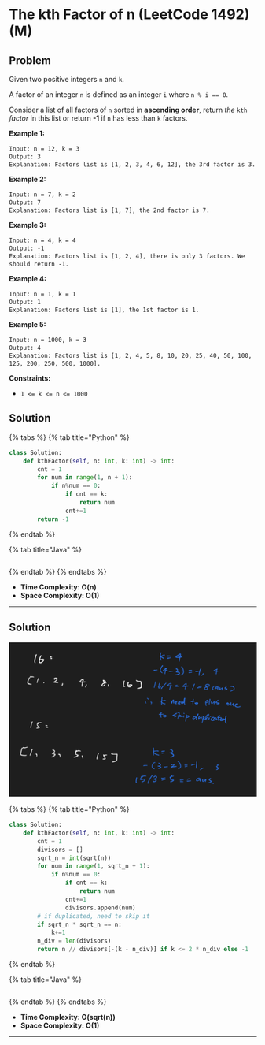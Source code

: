 # The kth Factor of n (LeetCode 1492) (M)

## Problem

Given two positive integers `n` and `k`.

A factor of an integer `n` is defined as an integer `i` where `n % i == 0`.

Consider a list of all factors of `n` sorted in **ascending order**, return _the_ `kth` _factor_ in this list or return **-1** if `n` has less than `k` factors.

&#x20;

**Example 1:**

```
Input: n = 12, k = 3
Output: 3
Explanation: Factors list is [1, 2, 3, 4, 6, 12], the 3rd factor is 3.
```

**Example 2:**

```
Input: n = 7, k = 2
Output: 7
Explanation: Factors list is [1, 7], the 2nd factor is 7.
```

**Example 3:**

```
Input: n = 4, k = 4
Output: -1
Explanation: Factors list is [1, 2, 4], there is only 3 factors. We should return -1.
```

**Example 4:**

```
Input: n = 1, k = 1
Output: 1
Explanation: Factors list is [1], the 1st factor is 1.
```

**Example 5:**

```
Input: n = 1000, k = 3
Output: 4
Explanation: Factors list is [1, 2, 4, 5, 8, 10, 20, 25, 40, 50, 100, 125, 200, 250, 500, 1000].
```

&#x20;

**Constraints:**

* `1 <= k <= n <= 1000`



## Solution&#x20;

{% tabs %}
{% tab title="Python" %}
```python
class Solution:
    def kthFactor(self, n: int, k: int) -> int:
        cnt = 1
        for num in range(1, n + 1):
            if n%num == 0:
                if cnt == k:
                    return num
                cnt+=1
        return -1
```
{% endtab %}

{% tab title="Java" %}
```java
```
{% endtab %}
{% endtabs %}

* **Time Complexity: O(n)**
* **Space Complexity: O(1)**

****

## Solution&#x20;

![](<../../.gitbook/assets/Screen Shot 2021-11-22 at 12.46.11 PM.png>)

{% tabs %}
{% tab title="Python" %}
```python
class Solution:
    def kthFactor(self, n: int, k: int) -> int:
        cnt = 1
        divisors = []
        sqrt_n = int(sqrt(n))
        for num in range(1, sqrt_n + 1):
            if n%num == 0:
                if cnt == k:
                    return num
                cnt+=1
                divisors.append(num)
        # if duplicated, need to skip it
        if sqrt_n * sqrt_n == n:
            k+=1
        n_div = len(divisors)
        return n // divisors[-(k - n_div)] if k <= 2 * n_div else -1
```
{% endtab %}

{% tab title="Java" %}
```java
```
{% endtab %}
{% endtabs %}

* **Time Complexity: O(sqrt(n))**
* **Space Complexity: O(1)**

****
